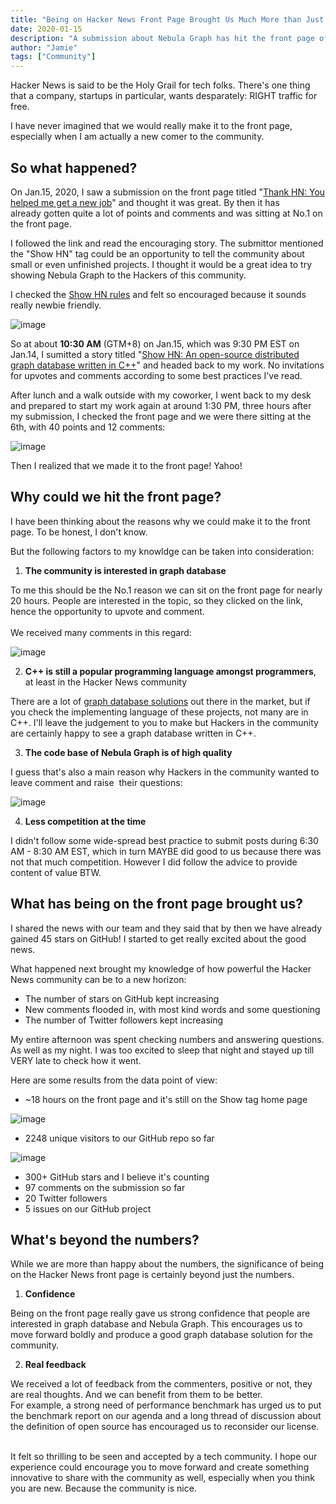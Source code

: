 ```yaml
---
title: "Being on Hacker News Front Page Brought Us Much More than Just 300+ Stars on GitHub within 24 hours"
date: 2020-01-15
description: "A submission about Nebula Graph has hit the front page of Hacker News. This post explains how, what, and why."
author: "Jamie"
tags: ["Community"]
---
```


Hacker News is said to be the Holy Grail for tech folks. There's one thing that a company, startups in particular, wants desparately: RIGHT traffic for free.

I have never imagined that we would really make it to the  front page, especially when I am actually a new comer to the community.

## So what happened?
On Jan.15, 2020, I saw a submission on the front page titled "[Thank HN: You helped me get a new job](https://news.ycombinator.com/item?id=22050802)" and thought it was great. By then it has already gotten quite a lot of points and comments and was sitting at No.1 on the front page.

I followed the link and read the encouraging story. The submittor mentioned the "Show HN" tag could be an opportunity to tell the community about small or even unfinished projects. I thought it would be a great idea to try showing Nebula Graph to the Hackers of this community.

I checked the [Show HN rules]() and felt so encouraged because it sounds really newbie friendly.

![image](https://user-images.githubusercontent.com/56643819/74310787-efb9d800-4da8-11ea-8a3e-f2b5190568d2.png)

So at about **10:30 AM** (GTM+8) on Jan.15, which was 9:30 PM EST on Jan.14, I sumitted a story titled "[Show HN: An open-source distributed graph database written in C++](https://news.ycombinator.com/item?id=22051271)" and headed back to my work. No invitations for upvotes and comments according to some best practices I've read.

After lunch and a walk outside with my coworker, I went back to my desk and prepared to start my work again at around 1:30 PM, three hours after my submission, I checked the front page and we were there sitting at the 6th, with 40 points and 12 comments: 

![image](https://user-images.githubusercontent.com/56643819/74310794-f34d5f00-4da8-11ea-9b33-8ac5e3fae2b3.png)

Then I realized that we made it to the front page! Yahoo!

## Why could we hit the front page?
I have been thinking about the reasons why we could make it to the front page. To be honest, I don't know. 

But the following factors to my knowldge can be taken into consideration:

1. **The community is interested in graph database**

To me this should be the No.1 reason we can sit on the front page for nearly 20 hours. People are interested in the topic, so they clicked on the link, hence the opportunity to upvote and comment.<br />
<br />We received many comments in this regard:

![image](https://user-images.githubusercontent.com/56643819/74310801-f8121300-4da8-11ea-9f8b-41f8d3b93d74.png)

2. **C++ is still a popular programming language amongst programmers**, at least in the Hacker News community

There are a lot of [graph database solutions](https://db-engines.com/en/ranking/graph+dbms) out there in the market, but if you check the implementing language of these projects, not many are in C++. I'll leave the judgement to you to make but Hackers in the community are certainly happy to see a graph database written in C++.<br />

3. **The code base of Nebula Graph is of high quality**

I guess that's also a main reason why Hackers in the community wanted to leave comment and raise  their questions:<br />

![image](https://user-images.githubusercontent.com/56643819/74311108-a322cc80-4da9-11ea-93d2-a5690fa81df5.png)

4. **Less competition at the time**

I didn't follow some wide-spread best practice to submit posts during 6:30 AM - 8:30 AM EST, which in turn MAYBE did good to us because there was not that much competition. However I did follow the advice to provide content of value BTW. <br />

## What has being on the front page brought us? 
I shared the news with our team and they said that by then we have already gained 45 stars on GitHub! I started to get really excited about the good news.

What happened next brought my knowledge of how powerful the Hacker News community can be to a new horizon:

- The number of stars on GitHub kept increasing
- New comments flooded in, with most kind words and some questioning 
- The number of Twitter followers kept increasing

My entire afternoon was spent checking numbers and answering questions. As well as my night. I was too excited to sleep that night and stayed up till VERY late to check how it went.

Here are some results from the data point of view:

- ~18 hours on the front page and it's still on the Show tag home page

![image](https://user-images.githubusercontent.com/56643819/74310827-019b7b00-4da9-11ea-9ca7-de40d97e94fe.png)

- 2248 unique visitors to our GitHub repo so far

![image](https://user-images.githubusercontent.com/56643819/74310999-69ea5c80-4da9-11ea-8cd6-c91d21f34d99.png)

- 300+ GitHub stars and I believe it's counting
- 97 comments on the submission so far
- 20 Twitter followers
- 5 issues on our GitHub project

## What's beyond the numbers?
While we are more than happy about the numbers, the significance of being on the Hacker News front page is certainly beyond just the numbers.

1. **Confidence**

Being on the front page really gave us strong confidence that people are interested in graph database and Nebula Graph. This encourages us to move forward boldly and produce a good graph database solution for the community.<br />

2. **Real feedback**

We received a lot of feedback from the commenters, positive or not, they are real thoughts. And we can benefit from them to be better.<br />For example, a strong need of performance benchmark has urged us to put the benchmark report on our agenda and a long thread of discussion about the definition of open source has encouraged us to reconsider our license.    

It felt so thrilling to be seen and accepted by a tech community. I hope our experience could encourage you to move forward and create something innovative to share with the community as well, especially when you think you are new. Because the community is nice.


 





